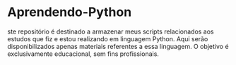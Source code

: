 # Aprendendo-Python
ste repositório é destinado a armazenar meus scripts relacionados aos estudos que fiz e estou realizando em linguagem Python. Aqui serão disponibilizados apenas materiais referentes a essa linguagem. O objetivo é exclusivamente educacional, sem fins profissionais.
